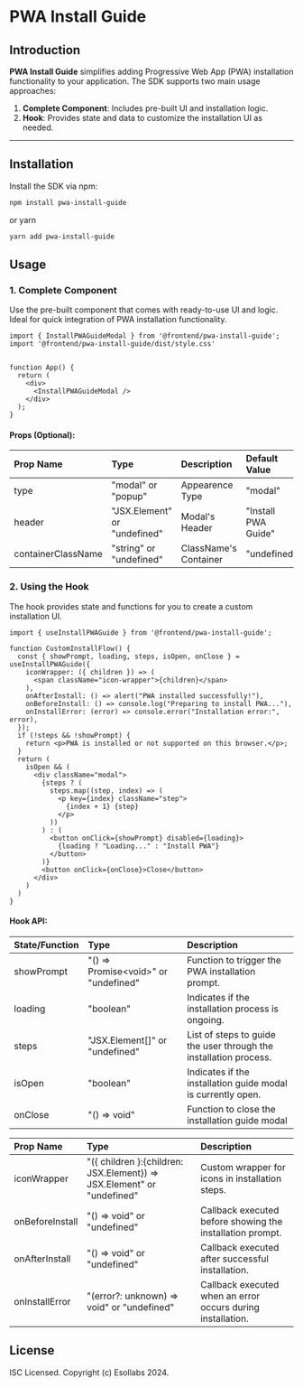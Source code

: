 # PWA Install Guide

## Introduction

**PWA Install Guide** simplifies adding Progressive Web App (PWA) installation functionality to your application. The SDK supports two main usage approaches:

1. **Complete Component**: Includes pre-built UI and installation logic.
2. **Hook**: Provides state and data to customize the installation UI as needed.

---

## Installation

Install the SDK via npm:

```bash
npm install pwa-install-guide
```

or yarn

```bash
yarn add pwa-install-guide
```

## Usage

### 1. Complete Component

Use the pre-built component that comes with ready-to-use UI and logic. Ideal for quick integration of PWA installation functionality.

```tsx
import { InstallPWAGuideModal } from '@frontend/pwa-install-guide';
import '@frontend/pwa-install-guide/dist/style.css'


function App() {
  return (
    <div>
      <InstallPWAGuideModal />
    </div>
  );
}
```

#### Props (Optional):

| Prop Name          | Type                         | Description           | Default Value       |
| :----------------- | :--------------------------- | :-------------------- | :------------------ |
| type               | "modal" or "popup"           | Appearence Type       | "modal"             |
| header             | "JSX.Element" or "undefined" | Modal's Header        | "Install PWA Guide" |
| containerClassName | "string" or "undefined"      | ClassName's Container | "undefined"         |

### 2. Using the Hook

The hook provides state and functions for you to create a custom installation UI.

```tsx
import { useInstallPWAGuide } from '@frontend/pwa-install-guide';

function CustomInstallFlow() {
  const { showPrompt, loading, steps, isOpen, onClose } = useInstallPWAGuide({
    iconWrapper: ({ children }) => (
      <span className="icon-wrapper">{children}</span>
    ),
    onAfterInstall: () => alert("PWA installed successfully!"),
    onBeforeInstall: () => console.log("Preparing to install PWA..."),
    onInstallError: (error) => console.error("Installation error:", error),
  });
  if (!steps && !showPrompt) {
    return <p>PWA is installed or not supported on this browser.</p>;
  }
  return (
    isOpen && (
      <div className="modal">
        {steps ? (
          steps.map((step, index) => (
            <p key={index} className="step">
              {index + 1} {step}
            </p>
          ))
        ) : (
          <button onClick={showPrompt} disabled={loading}>
            {loading ? "Loading..." : "Install PWA"}
          </button>
        )}
        <button onClick={onClose}>Close</button>
      </div>
    )
  )
}
```

#### Hook API:

| State/Function | Type                                       | Description                                                       |
| :------------- | :----------------------------------------- | :---------------------------------------------------------------- |
| showPrompt     | "() => Promise&lt;void&gt;" or "undefined" | Function to trigger the PWA installation prompt.                  |
| loading        | "boolean"                                  | Indicates if the installation process is ongoing.                 |
| steps          | "JSX.Element[]" or "undefined"             | List of steps to guide the user through the installation process. |
| isOpen         | "boolean"                                  | Indicates if the installation guide modal is currently open.      |
| onClose        | "() => void"                               | Function to close the installation guide modal                    |

| Prop Name       | Type                                                                   | Description                                                 |
| :-------------- | :--------------------------------------------------------------------- | :---------------------------------------------------------- |
| iconWrapper     | "({ children }:{children: JSX.Element}) => JSX.Element" or "undefined" | Custom wrapper for icons in installation steps.             |
| onBeforeInstall | "() => void" or "undefined"                                            | Callback executed before showing the installation prompt.   |
| onAfterInstall  | "() => void" or "undefined"                                            | Callback executed after successful installation.            |
| onInstallError  | "(error?: unknown) => void" or "undefined"                             | Callback executed when an error occurs during installation. |

## License

ISC Licensed. Copyright (c) Esollabs 2024.
